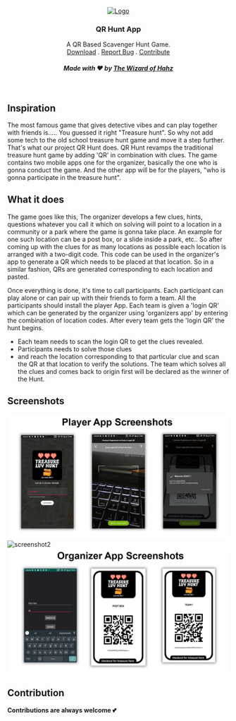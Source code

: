<p align="center">
  <a href="#">
    <img src="screenshots/logo.png?raw=true" alt="Logo" width="200" height="200">
  </a>

  <h3 align="center">QR Hunt App</h3>

  <p align="center">
    A QR Based Scavenger Hunt Game.
   <br />
    <a href="/releases">Download</a>
    .
    <a href="https://github.com/blkluv/QR-Hunt/issues">Report Bug</a>
    .
   <a href="#contribution">Contribute</a>
  

  <h5 align="center">Made with ❤️ by  <a href="https://blkluv.github.io/">The Wizard of Hahz</a></h3>
  
  </p>
</p>
</br>


## Inspiration
The most famous game that gives detective vibes and can play together with friends is..... You guessed it right "Treasure hunt".
So why not add some tech to the old school treasure hunt game and move it a step further. That's what our project QR Hunt does.
QR Hunt revamps the traditional treasure hunt game by adding 'QR' in combination with clues. 
The game contains two mobile apps one for the organizer, basically the one who is gonna conduct the game. And the other app will be for the players, "who is gonna participate in the treasure hunt".

## What it does

The game goes like this, 
The organizer develops a few clues, hints, questions whatever you call it which on solving will point to a location in a community or a park where the game is gonna take place. An example for one such location can be a post box, or a slide inside a park, etc..
So after coming up with the clues for as many locations as possible each location is arranged with a two-digit code. This code can be used in the organizer's app to generate a QR which needs to be placed at that location. So in a similar fashion, QRs are generated corresponding to each location and pasted.

Once everything is done, it's time to call participants. Each participant can play alone or can pair up with their friends to form a team.
All the participants should install the player App. Each team is given a 'login QR' which can be generated by the organizer using 'organizers app' by entering the combination of location codes. After every team gets the 'login QR' the hunt begins. 

- Each team needs to scan the login QR to get the clues revealed.
- Participants needs to solve those clues 
- and reach the location corresponding to that particular clue and scan the QR at that location to verify the solutions.
The team which solves all the clues and comes back to origin first will be declared as the winner of the Hunt.

## Screenshots
![screenshot1](/screenshots/ss1.jpg)
![screenshot2](/screenshots/ss2.jpg)
![screenshot3](/screenshots/ss3.jpg)

## Contribution
**Contributions are always welcome 💕**
